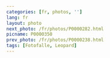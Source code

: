 ```yaml
---
categories: [fr, photos, '']
lang: fr
layout: photo
next_photo: /fr/photos/P0000282.html
picname: P0000350
prev_photo: /fr/photos/P0000238.html
tags: [Fotofalle, Leopard]
---
```

